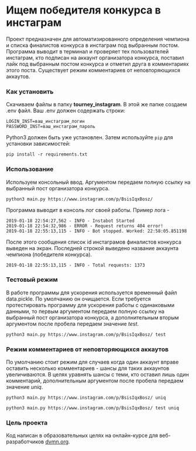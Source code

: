 # Ищем победителя конкурса в инстаграм

Проект предназначен для автоматизированного определения чемпиона и списка финалистов конкурса в инстаграм под выбранным постом.
Программа выводит в терминал и проверяет тех пользователей инстаграм, кто подписан на аккаунт организатора конкурса, 
поставил лайк под выбранным постом конкурса и отметил друга в комментариях этого поста. Существует режим комментариев от неповторяющихся аккаутов.

### Как установить

Скачиваем файлы в папку **tourney_instagram**. В этой же папке создаем .env файл. 
Ваш .env должен содержать строки:

```
LOGIN_INST=ваш_инстаграм_логин
PASSWORD_INST=ваш_инстаграм_пароль
```

Python3 должен быть уже установлен. 
Затем используйте `pip` для установки зависимостей:

```
pip install -r requirements.txt
```
### Использование

Используем консольный ввод. Аргументом передаем полную ссылку на выбранный пост организатора конкурса. 

```
python3 main.py https://www.instagram.com/p/BsisIqxBosz/
```

Программа выводит в консоль лог своей работы. Пример лога -

```
2019-01-18 22:54:27,562 - INFO - Instabot Started
2019-01-18 22:54:32,986 - ERROR - Request returns 404 error!
2019-01-18 22:55:13,115 - INFO - Bot stopped. Worked: 22:58:05.851198
```
После этого сообщения список id инстаграмов финалистов конкурса выведен на экран.
Последней строкой выведено название аккаунта чемпиона (победителя конкурса).
```
2019-01-18 22:55:13,115 - INFO - Total requests: 1373
```

### Тестовый режим

В работе программы для ускорения используется временный файл data.pickle.
По умолчанию он очищается. 
Если требуется протестировать программу для ускорения работы с одинаковыми данными,
то первым аргументом передаем полную ссылку на выбранный пост организатора конкурса,
а дополнительным вторым аргументом после пробела передаем значение _test_.

```
python3 main.py https://www.instagram.com/p/BsisIqxBosz/ test
```

### Режим комментариев от неповторяющихся аккаутов
 
По умолчанию стоит режим для случаев когда один аккаунт вправе оставить несколько комментариев -
шансы для таких аккаунтов увеличиваются.
В целях уравнять шансы с теми, кто оставил лишь один комментарий, 
дополнительным аргументом после пробела передаем значение _uniq_.

```
python3 main.py https://www.instagram.com/p/BsisIqxBosz/ uniq
```
```
python3 main.py https://www.instagram.com/p/BsisIqxBosz/ test uniq
```

### Цель проекта

Код написан в образовательных целях на онлайн-курсе для веб-разработчиков [dvmn.org](https://dvmn.org/).
